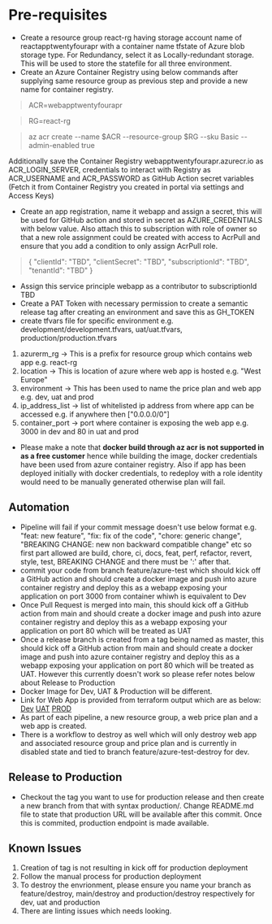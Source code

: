 # Pre-requisites
- Create a resource group react-rg having storage account name of reactapptwentyfourapr with a container name tfstate of Azure blob storage type. For Redundancy, select it as Locally-redundant storage. This will be used to store the statefile for all three environment.
- Create an Azure Container Registry using below commands after supplying same resource group as previous step and provide a new name for container registry.

>ACR=webapptwentyfourapr
<!-- markdownlint-disable -->

<!-- markdownlint-restore -->
>RG=react-rg
<!-- markdownlint-disable -->

<!-- markdownlint-restore -->
>az acr create --name $ACR --resource-group $RG --sku Basic --admin-enabled true

Additionally save the Container Registry webapptwentyfourapr.azurecr.io as ACR_LOGIN_SERVER, credentials to interact with Registry as ACR_USERNAME and ACR_PASSWORD as GitHub Action secret variables (Fetch it from Container Registry you created in portal via settings and Access Keys)

- Create an app registration, name it webapp and assign a secret, this will be used for GitHub action and stored in secret as AZURE_CREDENTIALS with below value. Also attach this to subscription with role of owner so that a new role assignment could be created with access to AcrPull and ensure that you add a condition to only assign AcrPull role.

>{
>"clientId": "TBD",
>"clientSecret": "TBD",
>"subscriptionId": "TBD",
>"tenantId": "TBD"
>}
- Assign this service principle webapp as a contributor to subscriptionId TBD
- Create a PAT Token with necessary permission to create a semantic release tag after creating an environment and save this as GH_TOKEN
- create tfvars file for specific environment e.g. development/development.tfvars, uat/uat.tfvars, production/production.tfvars
1. azurerm_rg -> This is a prefix for resource group which contains web app e.g. react-rg
2. location -> This is location of azure where web app is hosted  e.g. "West Europe"
3. environment -> This has been used to name the price plan and web app e.g. dev, uat and prod
4. ip_address_list -> list of whitelisted ip address from where app can be accessed e.g. if anywhere then ["0.0.0.0/0"]
5. container_port -> port where container is exposing the web app e.g. 3000 in dev and 80 in uat and prod
- Please make a note that **docker build through az acr is not supported in as a free customer** hence while building the image, docker credentials have been used from azure container registry. Also if app has been deployed initially with docker credentials, to redeploy with a role identity would need to be manually generated otherwise plan will fail.
## Automation
- Pipeline will fail if your commit message doesn't use below format e.g. "feat: new feature", "fix: fix of the code", "chore: generic change", "BREAKING CHANGE: new non backward compatible change" etc so first part allowed are build, chore, ci, docs, feat, perf, refactor, revert, style, test, BREAKING CHANGE and there must be ':' after that.
- commit your code from branch feature/azure-test which should kick off a GitHub action and should create a docker image and push into azure container registry and deploy this as a webapp exposing your application on port 3000 from container whiwh is equivalent to Dev
- Once Pull Request is merged into main, this should kick off a GitHub action from main and should create a docker image and push into azure container registry and deploy this as a webapp exposing your application on port 80 which will be treated as UAT
- Once a release branch is created from a tag being named as master, this should kick off a GitHub action from main and should create a docker image and push into azure container registry and deploy this as a webapp exposing your application on port 80 which will be treated as UAT. However this currently doesn't work so please refer notes below about Release to Production
- Docker Image for Dev, UAT & Production will be different. 
- Link for Web App is provided from terraform output which are as below:
[Dev](https://react-container-app-59b2a58c9381f0f8-dev.azurewebsites.net)
[UAT](https://react-container-app-2591d109a443d2c3-uat.azurewebsites.net)
[PROD](https://react-container-app-599bfb95f76fa8b8-prod.azurewebsites.net)
- As part of each pipeline, a new resource group, a web price plan and a web app is created.
- There is a workflow to destroy as well which will only destroy web app and associated resource group and price plan and is currently in disabled state and tied to branch feature/azure-test-destroy for dev.
## Release to Production
- Checkout the tag you want to use for production release and then create a new branch from that with syntax production/<descriptivetext>. Change README.md file to state that production URL will be available after this commit. Once this is commited, production endpoint is made available.
## Known Issues
1. Creation of tag is not resulting in kick off for production deployment
2. Follow the manual process for production deployment
3. To destroy the envrionment, please ensure you name your branch as feature/destroy, main/destroy and production/destroy respectively for dev, uat and production
4. There are linting issues which needs looking.
